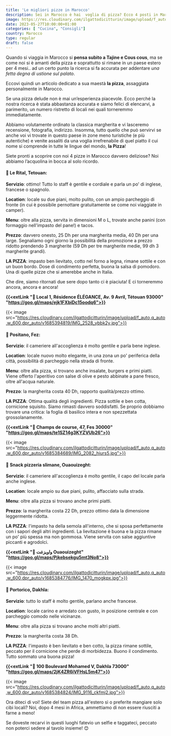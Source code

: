 ```yaml
---
title: 'Le migliori pizze in Marocco'
description: Sei in Marocco è hai  voglia di pizza? Ecco 4 posti in Marocco dove rimarrai davvero soddisfatto!
image: https://res.cloudinary.com/ilgattodicitturin/image/upload/f_auto,q_auto,w_600,dpr_auto/v1685384737/IMG_2577_lxtqoc.jpg
date: 2023-05-27T10:00:00+01:00
categories: [ "Cucina", "Consigli"]
country: Marocco
type: regular
draft: false
---
```


Quando si viaggia in Marocco si **pensa subito a Tajine e Cous cous**, ma se come noi si è amanti della pizza e soprattutto si rimane in un paese estero per 4 mesi.. 
ad un certo punto la ricerca si fa accurata per addentare _una fetta degna di ustione sul palato_.

Eccovi quindi un articolo dedicato a sua maestà **la pizza**, assaggiata personalmente in Marocco.

Se una pizza delude non è mai un’esperienza piacevole. Ecco perché la nostra ricerca è stata abbastanza
accurata e siamo felici di elencarvi, a parimerito, un numero ristretto di locali nei quali torneremmo immediatamente. 

Abbiamo volutamente ordinato la classica margherita e vi lasceremo recensione, fotografia, indirizzo. Insomma, tutto quello che può servirvi se anche voi vi trovate in questo paese in zone meno turistiche (e più autentiche) e venite assaliti da una voglia irrefrenabile di quel piatto il cui nome si comprende in tutte le lingue del mondo, **la Pizza**! 

Siete pronti a scoprire con noi 4 pizze in Marocco davvero deliziose? Noi abbiamo l’acquolina in bocca al solo ricordo.

#### 🍕 Le Rital, Tetouan: 

**Servizio**: ottimo! Tutto lo staff è gentile e cordiale e parla un po' di inglese, francese o spagnolo. 

**Location**: locale su due piani, molto pulito, con un ampio parcheggio di fronte (in cui è possibile pernottare gratuitamente se come noi viaggiate in camper). 

**Menu**: oltre alla pizza, servita in dimensioni M o L, trovate anche panini (con formaggio nell'impasto del pane!) e tacos.

**Prezzo**: davvero onesto, 25 Dh per una margherita media, 40 Dh per una large. Segnaliamo ogni giorno la possibilità della promozione a prezzo ridotto prendendo 3 margherite (59 Dh per tre margherite medie, 99 dh 3 margherite grandi).

**LA PIZZA**: impasto ben lievitato, cotto nel forno a legna, rimane sottile e con un buon bordo. Dose di condimento perfetta, buona la salsa di pomodoro. Una di quelle pizze che si amerebbe anche in Italia.

Che dire, siamo ritornati due sere dopo tanto ci è piaciuta! E ci torneremmo ancora, ancora e ancora!

**{{<extLink "📍 Local 1, Résidence ÉLÉGANCE, Av. 9 Avril, Tétouan 93000" "https://goo.gl/maps/ejk1FXbiDc15oodq6">}}**

{{< image src="https://res.cloudinary.com/ilgattodicitturin/image/upload/f_auto,q_auto,w_600,dpr_auto/v1685394819/IMG_2528_ybbk2y.jpg">}}

#### 🍕 Positano, Fez: 

**Servizio**: il cameriere all'accoglienza è molto gentile e parla bene inglese.  

**Location**: locale nuovo molto elegante, in una zona un po' periferica della città, possibilità di parcheggio nella strada di fronte.

**Menu**: oltre alla pizza, si trovano anche insalate, burgers e primi piatti. Viene offerto l'aperitivo con salse di olive e pesto abbinate a pane fresco, oltre all'acqua naturale.

**Prezzo**: la margherita costa 40 Dh, rapporto qualità/prezzo ottimo. 

**LA PIZZA**: Ottima qualità degli ingredienti. Pizza sottile e ben cotta, cornicione squisito. Siamo rimasti davvero soddisfatti. Se proprio dobbiamo trovare una critica: la foglia di basilico intera e non spezzettata grossolanamente.

**{{<extLink "📍 Champs de course, 47, Fes 30000" "https://goo.gl/maps/te1SZ14g3KYZVUb26">}}**

{{< image src="https://res.cloudinary.com/ilgattodicitturin/image/upload/f_auto,q_auto,w_600,dpr_auto/v1685384689/IMG_2082_hiurs5.jpg">}}

#### 🍕 Snack pizzeria slimane, Ouaouizeght: 

**Servizio**: il cameriere all'accoglienza è molto gentile, il capo del locale parla anche inglese.  

**Location**: locale ampio su due piani, pulito, affacciato sulla strada.

**Menu**: oltre alla pizza si trovano anche primi piatti. 

**Prezzo**: la margherita costa 22 Dh, prezzo ottimo data la dimensione leggermente ridotta.

**LA PIZZA**: l'impasto ha della semola all'interno, che si sposa perfettamente con i sapori degli altri ingredienti. La lievitazione è buona e la pizza rimane un po' più spessa ma non gommosa. Viene servita con salse aggiuntive piccanti e agrodolci. 

**{{<extLink "📍 واويزغت Ouaouizeght" "https://goo.gl/maps/Pjkebsekgu5mt3No8">}}**

{{< image src="https://res.cloudinary.com/ilgattodicitturin/image/upload/f_auto,q_auto,w_600,dpr_auto/v1685384776/IMG_1470_mogkpx.jpg">}}

#### 🍕 Portorico, Dakhla:

**Servizio**: tutto lo staff è molto gentile, parlano anche francese.  

**Location**: locale carino e arredato con gusto, in posizione centrale e con parcheggio comodo nelle vicinanze.

**Menu**: oltre alla pizza si trovano anche molti altri piatti. 

**Prezzo**: la margherita costa 38 Dh.

**LA PIZZA**: l'impasto è ben lievitato e ben cotto, la pizza rimane sottile, peccato per il cornicione che perde di morbidezza. Buono il condimento. Tutto sommato una buona pizza!

**{{<extLink "📍 100 Boulevard Mohamed V, Dakhla 73000" "https://goo.gl/maps/2jK4ZR6iVFHsL5m47">}}**

{{< image src="https://res.cloudinary.com/ilgattodicitturin/image/upload/f_auto,q_auto,w_600,dpr_auto/v1685384824/IMG_9116_ckfmj2.jpg">}}

Ora diteci di voi! 
Siete del team pizza all'estero sì o preferite mangiare solo cibi locali? 
Noi, dopo 4 mesi in Africa, ammettiamo di non essere riusciti a farne a meno! 

Se doveste recarvi in questi luoghi fatevio un selfie e taggateci, peccato non poterci sedere al tavolo insieme! 😊
